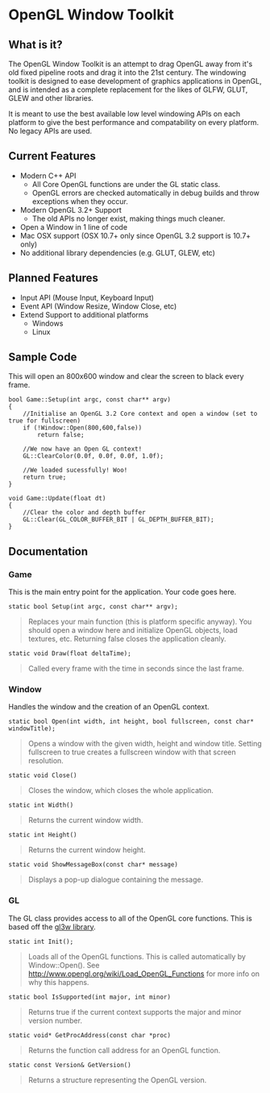 OpenGL Window Toolkit
====

What is it?
-----------

The OpenGL Window Toolkit is an attempt to drag OpenGL away from it's old fixed pipeline roots and drag it into the 21st century. The windowing toolkit is designed to ease development of graphics applications in OpenGL, and is intended as a complete replacement for the likes of GLFW, GLUT, GLEW and other libraries.

It is meant to use the best available low level windowing APIs on each platform to give the best performance and compatability on every platform. No legacy APIs are used.

Current Features
----------------

* Modern C++ API
    * All Core OpenGL functions are under the GL static class.
    * OpenGL errors are checked automatically in debug builds and throw exceptions when they occur.
* Modern OpenGL 3.2+ Support
    * The old APIs no longer exist, making things much cleaner.
* Open a Window in 1 line of code
* Mac OSX support (OSX 10.7+ only since OpenGL 3.2 support is 10.7+ only)
* No additional library dependencies (e.g. GLUT, GLEW, etc)

Planned Features
----------------

* Input API (Mouse Input, Keyboard Input)
* Event API (Window Resize, Window Close, etc)
* Extend Support to additional platforms
    * Windows
    * Linux

Sample Code
-----------

This will open an 800x600 window and clear the screen to black every frame.

    bool Game::Setup(int argc, const char** argv)
    {
        //Initialise an OpenGL 3.2 Core context and open a window (set to true for fullscreen)
        if (!Window::Open(800,600,false))
            return false;

        //We now have an Open GL context!
        GL::ClearColor(0.0f, 0.0f, 0.0f, 1.0f);

        //We loaded sucessfully! Woo!
        return true;
    }

    void Game::Update(float dt)
    {
        //Clear the color and depth buffer
        GL::Clear(GL_COLOR_BUFFER_BIT | GL_DEPTH_BUFFER_BIT);
    }

Documentation
-------------

### Game ###
This is the main entry point for the application. Your code goes here.

    static bool Setup(int argc, const char** argv);

> Replaces your main function (this is platform specific anyway). You should open a window here and initialize OpenGL objects, load textures, etc.
> Returning false closes the application cleanly.

    static void Draw(float deltaTime);

> Called every frame with the time in seconds since the last frame.

### Window ###
Handles the window and the creation of an OpenGL context.

    static bool Open(int width, int height, bool fullscreen, const char* windowTitle);
> Opens a window with the given width, height and window title. Setting fullscreen to true creates a fullscreen window with that screen resolution.

    static void Close()
> Closes the window, which closes the whole application.

    static int Width()
> Returns the current window width.

    static int Height()
> Returns the current window height.

    static void ShowMessageBox(const char* message)
> Displays a pop-up dialogue containing the message.

### GL ###
The GL class provides access to all of the OpenGL core functions. This is based off the [gl3w library](https://github.com/skaslev/gl3w).

    static int Init();

> Loads all of the OpenGL functions. This is called automatically by Window::Open(). See http://www.opengl.org/wiki/Load_OpenGL_Functions for more info on why this happens.

    static bool IsSupported(int major, int minor)

> Returns true if the current context supports the major and minor version number.

    static void* GetProcAddress(const char *proc)

> Returns the function call address for an OpenGL function.

    static const Version& GetVersion()

> Returns a structure representing the OpenGL version.

